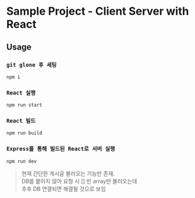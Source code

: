 # Sample Project - Client Server with React

## Usage

### `git glone 후 세팅`

```
npm i
```

### `React 실행`

```
npm run start
```

### `React 빌드`

```
npm run build
```

### `Express를 통해 빌드된 React로 서버 실행`

```
npm run dev
```

> 현재 간단한 게시글 불러오는 기능만 존재.   
> DB를 붙이지 않아 요청 시 [] 빈 array만 불러오는데   
> 추후 DB 연결되면 해결될 것으로 보임